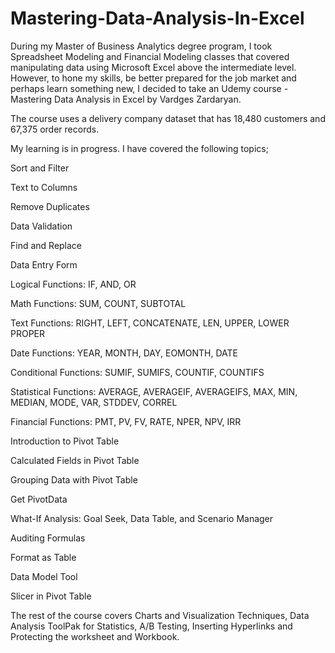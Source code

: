 # Mastering-Data-Analysis-In-Excel
During my Master of Business Analytics degree program, I took Spreadsheet Modeling and Financial Modeling classes that covered manipulating data using Microsoft Excel above the intermediate level. However, to hone my skills, be better prepared for the job market and perhaps learn something new, I decided to take an Udemy course - Mastering Data Analysis in Excel by Vardges Zardaryan.

The course uses a delivery company dataset that has 18,480 customers and 67,375 order records.

My learning is in progress. I have covered the following topics;

Sort and Filter

Text to Columns

Remove Duplicates

Data Validation

Find and Replace

Data Entry Form

Logical Functions: IF, AND, OR

Math Functions: SUM, COUNT, SUBTOTAL

Text Functions: RIGHT, LEFT, CONCATENATE, LEN, UPPER, LOWER PROPER

Date Functions: YEAR, MONTH, DAY, EOMONTH, DATE

Conditional Functions: SUMIF, SUMIFS, COUNTIF, COUNTIFS

Statistical Functions: AVERAGE, AVERAGEIF, AVERAGEIFS, MAX, MIN, MEDIAN, MODE, VAR, STDDEV, CORREL

Financial Functions: PMT, PV, FV, RATE, NPER, NPV, IRR

Introduction to Pivot Table

Calculated Fields in Pivot Table

Grouping Data with Pivot Table

Get PivotData

What-If Analysis: Goal Seek, Data Table, and Scenario Manager

Auditing Formulas

Format as Table

Data Model Tool

Slicer in Pivot Table

The rest of the course covers Charts and Visualization Techniques, Data Analysis ToolPak for Statistics, A/B Testing, Inserting Hyperlinks and Protecting the worksheet and Workbook.
